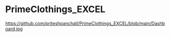 # PrimeClothings_EXCEL
https://github.com/priteshpanchall/PrimeClothings_EXCEL/blob/main/Dashboard.jpg
